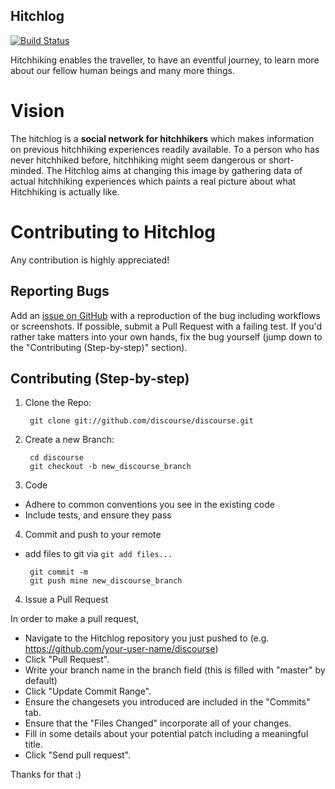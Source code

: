 Hitchlog
--------

[![Build Status](https://travis-ci.org/flov/Hitchlog.png?branch=master)](https://travis-ci.org/flov/Hitchlog)

Hitchhiking enables the traveller, to have an eventful journey, to learn
more about our fellow human beings and many more things.

# Vision

The hitchlog is a **social network for hitchhikers** which makes
information on previous hitchhiking experiences readily available.
To a person who has never hitchhiked before, hitchhiking might seem dangerous or
short-minded. The Hitchlog aims at changing this image by gathering data
of actual hitchhiking experiences which paints a real picture about what
Hitchhiking is actually like. 

# Contributing to Hitchlog

Any contribution is highly appreciated!

## Reporting Bugs

Add an [issue on GitHub](https://github.com/flov/Hitchlog/issues) with a
reproduction of the bug including workflows or screenshots.  If
possible, submit a Pull Request with a failing test.  If you'd rather
take matters into your own hands, fix the bug yourself (jump down to the
"Contributing (Step-by-step)" section).

## Contributing (Step-by-step)

1. Clone the Repo:

        git clone git://github.com/discourse/discourse.git  

2. Create a new Branch:
 
        cd discourse
        git checkout -b new_discourse_branch

3. Code
  * Adhere to common conventions you see in the existing code
  * Include tests, and ensure they pass

4. Commit and push to your remote
  
  * add files to git via `git add files...`

         git commit -m 
         git push mine new_discourse_branch


4. Issue a Pull Request

  In order to make a pull request,
  * Navigate to the Hitchlog repository you just pushed to (e.g. https://github.com/your-user-name/discourse)
  * Click "Pull Request".
  * Write your branch name in the branch field (this is filled with "master" by default)
  * Click "Update Commit Range".
  * Ensure the changesets you introduced are included in the "Commits" tab.
  * Ensure that the "Files Changed" incorporate all of your changes.
  * Fill in some details about your potential patch including a meaningful title.
  * Click "Send pull request".
  
  Thanks for that :)
